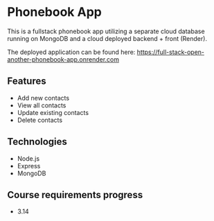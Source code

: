 # Phonebook App

This is a fullstack phonebook app utilizing a separate cloud database running on MongoDB and a cloud deployed backend + front (Render). 

The deployed application can be found here:
https://full-stack-open-another-phonebook-app.onrender.com

## Features

- Add new contacts
- View all contacts
- Update existing contacts
- Delete contacts

## Technologies

- Node.js
- Express
- MongoDB

## Course requirements progress

- 3.14
